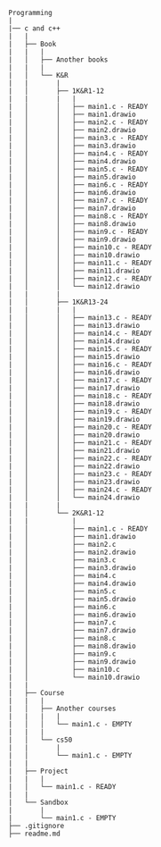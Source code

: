     Programming
    |
    |── c and c++
    |   |
    |   ├── Book
    |   |   |
    |   │   ├── Another books
    |   |   |
    |   │   └── K&R
    |   |       |
    |   │       ├── 1K&R1-12
    |   |       |   |
    |   │       │   ├── main1.c - READY
    |   │       │   ├── main1.drawio
    |   │       │   ├── main2.c - READY
    |   │       │   ├── main2.drawio
    |   │       │   ├── main3.c - READY
    |   │       │   ├── main3.drawio
    |   │       │   ├── main4.c - READY
    |   │       │   ├── main4.drawio
    |   │       │   ├── main5.c - READY
    |   │       │   ├── main5.drawio
    |   │       │   ├── main6.c - READY
    |   │       │   ├── main6.drawio
    |   │       │   ├── main7.c - READY
    |   │       │   ├── main7.drawio
    |   │       │   ├── main8.c - READY
    |   │       │   ├── main8.drawio
    |   │       │   ├── main9.c - READY
    |   │       │   ├── main9.drawio
    |   │       │   ├── main10.c - READY
    |   │       │   ├── main10.drawio
    |   │       │   ├── main11.c - READY
    |   │       │   ├── main11.drawio
    |   │       │   ├── main12.c - READY
    |   │       │   └── main12.drawio
    |   |       |
    |   │       ├── 1K&R13-24
    |   |       |   |
    |   │       │   ├── main13.c - READY
    |   │       │   ├── main13.drawio
    |   │       │   ├── main14.c - READY
    |   │       │   ├── main14.drawio
    |   │       │   ├── main15.c - READY
    |   │       │   ├── main15.drawio
    |   │       │   ├── main16.c - READY
    |   │       │   ├── main16.drawio
    |   │       │   ├── main17.c - READY
    |   │       │   ├── main17.drawio
    |   │       │   ├── main18.c - READY
    |   │       │   ├── main18.drawio
    |   │       │   ├── main19.c - READY
    |   │       │   ├── main19.drawio
    |   │       │   ├── main20.c - READY
    |   │       │   ├── main20.drawio
    |   │       │   ├── main21.c - READY
    |   │       │   ├── main21.drawio
    |   │       │   ├── main22.c - READY
    |   │       │   ├── main22.drawio
    |   │       │   ├── main23.c - READY
    |   │       │   ├── main23.drawio
    |   │       │   ├── main24.c - READY
    |   │       │   └── main24.drawio
    |   |       |
    |   │       └── 2K&R1-12
    |   |           |
    |   │           ├── main1.c - READY
    |   │           ├── main1.drawio
    |   │           ├── main2.c
    |   │           ├── main2.drawio
    |   │           ├── main3.c
    |   │           ├── main3.drawio
    |   │           ├── main4.c
    |   │           ├── main4.drawio
    |   │           ├── main5.c
    |   │           ├── main5.drawio
    |   │           ├── main6.c
    |   │           ├── main6.drawio
    |   │           ├── main7.c
    |   │           ├── main7.drawio
    |   │           ├── main8.c
    |   │           ├── main8.drawio
    |   │           ├── main9.c
    |   │           ├── main9.drawio
    |   │           ├── main10.c
    |   │           └── main10.drawio
    |   |
    |   ├── Course
    |   |   |
    |   │   ├── Another courses
    |   |   |   |
    |   │   │   └── main1.c - EMPTY
    |   |   |
    |   │   └── cs50
    |   |       |
    |   │       └── main1.c - EMPTY
    |   |
    |   ├── Project
    |   |   |
    |   │   └── main1.c - READY
    |   |
    |   └── Sandbox
    |       |
    |       └── main1.c - EMPTY
    ├── .gitignore
    ├── readme.md
